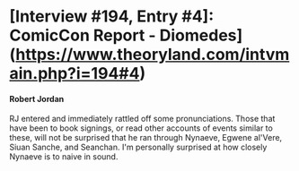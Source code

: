 # [Interview #194, Entry #4]: ComicCon Report - Diomedes](https://www.theoryland.com/intvmain.php?i=194#4)

#### Robert Jordan

RJ entered and immediately rattled off some pronunciations. Those that have been to book signings, or read other accounts of events similar to these, will not be surprised that he ran through Nynaeve, Egwene al'Vere, Siuan Sanche, and Seanchan. I'm personally surprised at how closely Nynaeve is to naive in sound.

